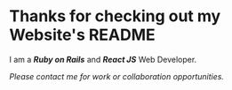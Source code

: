 <h1>Thanks for checking out my Website's README</h1>

I am a **_Ruby on Rails_** and **_React JS_** Web Developer.

_Please contact me for work or collaboration opportunities._
